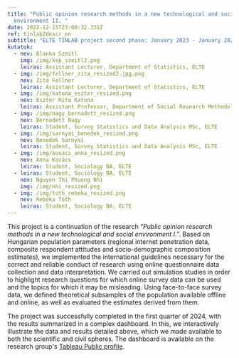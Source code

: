 ```yaml
---
title: "Public opinion research methods in a new technological and social
  environment II. "
date: 2022-12-15T23:00:32.331Z
ref: tinlab2descr_en
subtitle: "ELTE TINLAB project second phase: January 2023 - January 2024 "
kutatok:
  - nev: Blanka Szeitl
    img: /img/kep_szeitl2.png
    leiras: Assistant Lecturer, Department of Statistics, ELTE
  - img: /img/fellner_zita_resized2.jpg.png
    nev: Zita Fellner
    leiras: Assistant Lecturer, Department of Statistics, ELTE
  - img: /img/katona_eszter_resized.png
    nev: Eszter Rita Katona
    leiras: Assistant Professor, Department of Social Research Methodology, ELTE
  - img: /img/nagy_bernadett_resized.png
    nev: Bernadett Nagy
    leiras: Student, Survey Statistics and Data Analysis MSc, ELTE
  - img: /img/sarnyai_benedek_resized.png
    nev: Benedek Sarnyai
    leiras: Student, Survey Statistics and Data Analysis MSc, ELTE
  - img: /img/kovacs_anna_resized.png
    nev: Anna Kovács
    leiras: Student, Sociology BA, ELTE
  - leiras: Student, Sociology BA, ELTE
    nev: Nguyen Thi Phuong Nhi
    img: /img/nhi_resized.png
  - img: /img/toth_rebeka_resized.png
    nev: Rebeka Tóth
    leiras: Student, Sociology BA, ELTE
---
```

This project is a continuation of the research “*Public opinion research methods in a new technological and social environment I.*”. Based on Hungarian population parameters (regional internet penetration data, composite respondent attitudes and socio-demographic composition estimates), we implemented the international guidelines necessary for the correct and reliable conduct of research using online questionnaire data collection and data interpretation. We carried out simulation studies in order to highlight research questions for which online survey data can be used and the topics for which it may be misleading. Using face-to-face survey data, we defined theoretical subsamples of the population available offline and online, as well as evaluated the estimates derived from them.

The project was successfully completed in the first quarter of 2024, with the results summarized in a complex dashboard. In this, we interactively illustrate the data and results detailed above, which we made available to both the scientific and civil spheres. The dashboard is available on the research group's [Tableau Public profile](https://public.tableau.com/app/profile/smrb.research/viz/tinlab_smrb_17322005595920/Story1).
